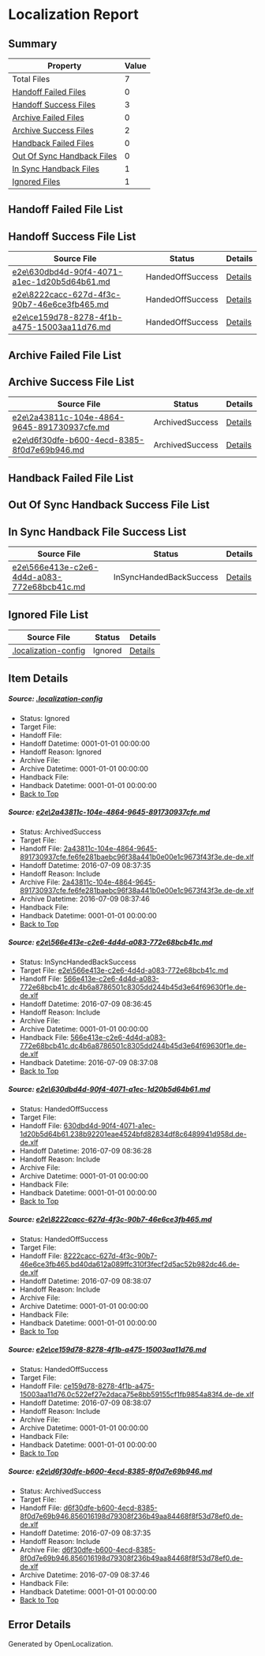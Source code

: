 # <a name='report-top'></a> Localization Report

## Summary
 Property | Value 
 -------- | ----- 
 Total Files | 7
[ Handoff Failed Files ](#handoff-failed-list)| 0
[ Handoff Success Files ](#handoff-success-list)| 3
[ Archive Failed Files ](#archive-failed-list)| 0
[ Archive Success Files ](#archive-success-list)| 2
[ Handback Failed Files ](#handback-failed-list)| 0
[ Out Of Sync Handback Files ](#outofsync-handback-success-list)| 0
[ In Sync Handback Files ](#insync-handback-success-list)| 1
[ Ignored Files ](#ignored-list)| 1

## <a name='handoff-failed-list'></a> Handoff Failed File List

## <a name='handoff-success-list'></a> Handoff Success File List
 Source File | Status | Details 
 ----------- | ------ | ------- 
 [e2e\630dbd4d-90f4-4071-a1ec-1d20b5d64b61.md](https://github.com/OpenLocalizationTestOrg/oltest/blob/7ea929b19a0e710f6afc5a5a238853f513f34d4d/e2e/630dbd4d-90f4-4071-a1ec-1d20b5d64b61.md) | HandedOffSuccess | [Details](#4d36ab9607c601ae0fdcf6ab2f900fed952caae33)
 [e2e\8222cacc-627d-4f3c-90b7-46e6ce3fb465.md](https://github.com/OpenLocalizationTestOrg/oltest/blob/70ed1b017e68417b5670d784aca61d2706e5c8c5/e2e/8222cacc-627d-4f3c-90b7-46e6ce3fb465.md) | HandedOffSuccess | [Details](#9b5f7e11beae32da4ef959941666bfd443cfe0f74)
 [e2e\ce159d78-8278-4f1b-a475-15003aa11d76.md](https://github.com/OpenLocalizationTestOrg/oltest/blob/70ed1b017e68417b5670d784aca61d2706e5c8c5/e2e/ce159d78-8278-4f1b-a475-15003aa11d76.md) | HandedOffSuccess | [Details](#298b62d21183189b9f2f199884478ca0205d21bb5)

## <a name='archive-failed-list'></a> Archive Failed File List

## <a name='archive-success-list'></a> Archive Success File List
 Source File | Status | Details 
 ----------- | ------ | ------- 
 [e2e\2a43811c-104e-4864-9645-891730937cfe.md](https://github.com/OpenLocalizationTestOrg/oltest/blob/06bc13d166073528b9b37c2c0e28d9313fdebcbc/e2e/2a43811c-104e-4864-9645-891730937cfe.md) | ArchivedSuccess | [Details](#2dc6576f4b37c0807e27442eae3a2dd683e90d591)
 [e2e\d6f30dfe-b600-4ecd-8385-8f0d7e69b946.md](https://github.com/OpenLocalizationTestOrg/oltest/blob/06bc13d166073528b9b37c2c0e28d9313fdebcbc/e2e/d6f30dfe-b600-4ecd-8385-8f0d7e69b946.md) | ArchivedSuccess | [Details](#76e09f7b26d868b9f57fc2f7c8a2efec6a576d2f6)

## <a name='handback-failed-list'></a> Handback Failed File List

## <a name='outofsync-handback-success-list'></a> Out Of Sync Handback Success File List

## <a name='insync-handback-success-list'></a> In Sync Handback File Success List
 Source File | Status | Details 
 ----------- | ------ | ------- 
 [e2e\566e413e-c2e6-4d4d-a083-772e68bcb41c.md](https://github.com/OpenLocalizationTestOrg/oltest/blob/878a3a6f5e1431ad55f8b5dcc9a58f23819fff19/e2e/566e413e-c2e6-4d4d-a083-772e68bcb41c.md) | InSyncHandedBackSuccess | [Details](#eeb881d5f5389fdb8da24d85abcdd1ff37c9efe52)

## <a name='ignored-list'></a> Ignored File List
 Source File | Status | Details 
 ----------- | ------ | ------- 
 [.localization-config](https://github.com/OpenLocalizationTestOrg/oltest/blob/70ed1b017e68417b5670d784aca61d2706e5c8c5/.localization-config) | Ignored | [Details](#3d4f252ac210baf56311d7e97dcc2db10974dbd20)

## Item Details
##### <a name='3d4f252ac210baf56311d7e97dcc2db10974dbd20'></a> Source: [.localization-config](https://github.com/OpenLocalizationTestOrg/oltest/blob/70ed1b017e68417b5670d784aca61d2706e5c8c5/.localization-config)
* Status: Ignored
* Target File: 
* Handoff File: 
* Handoff Datetime: 0001-01-01 00:00:00
* Handoff Reason: Ignored
* Archive File: 
* Archive Datetime: 0001-01-01 00:00:00
* Handback File: 
* Handback Datetime: 0001-01-01 00:00:00
* [Back to Top](#report-top)

##### <a name='2dc6576f4b37c0807e27442eae3a2dd683e90d591'></a> Source: [e2e\2a43811c-104e-4864-9645-891730937cfe.md](https://github.com/OpenLocalizationTestOrg/oltest/blob/06bc13d166073528b9b37c2c0e28d9313fdebcbc/e2e/2a43811c-104e-4864-9645-891730937cfe.md)
* Status: ArchivedSuccess
* Target File: 
* Handoff File: [2a43811c-104e-4864-9645-891730937cfe.fe6fe281baebc96f38a441b0e00e1c9673f43f3e.de-de.xlf](https://github.com/OpenLocalizationTestOrg/olhandoff-e2e/blob/5a095935ab6209eb6c4ef139ac314d2b300deb99/ol-handoff/OpenLocalizationTestOrg/oltest-dede-fly/ci/ht/2a43811c-104e-4864-9645-891730937cfe.fe6fe281baebc96f38a441b0e00e1c9673f43f3e.de-de.xlf)
* Handoff Datetime: 2016-07-09 08:37:35
* Handoff Reason: Include
* Archive File: [2a43811c-104e-4864-9645-891730937cfe.fe6fe281baebc96f38a441b0e00e1c9673f43f3e.de-de.xlf](https://github.com/OpenLocalizationTestOrg/olhandoff-e2e/blob/80fe880c4e699d18c6454b266dd81c385570334a/ol-archive/OpenLocalizationTestOrg/oltest-dede-fly/ci/ht/2a43811c-104e-4864-9645-891730937cfe.fe6fe281baebc96f38a441b0e00e1c9673f43f3e.de-de.xlf)
* Archive Datetime: 2016-07-09 08:37:46
* Handback File: 
* Handback Datetime: 0001-01-01 00:00:00
* [Back to Top](#report-top)

##### <a name='eeb881d5f5389fdb8da24d85abcdd1ff37c9efe52'></a> Source: [e2e\566e413e-c2e6-4d4d-a083-772e68bcb41c.md](https://github.com/OpenLocalizationTestOrg/oltest/blob/878a3a6f5e1431ad55f8b5dcc9a58f23819fff19/e2e/566e413e-c2e6-4d4d-a083-772e68bcb41c.md)
* Status: InSyncHandedBackSuccess
* Target File: [e2e\566e413e-c2e6-4d4d-a083-772e68bcb41c.md](https://github.com/OpenLocalizationTestOrg/oltest-dede-fly/blob/5d118c78a8fdd57fed0f2d50b72a10bc2fbe3d4d/e2e/566e413e-c2e6-4d4d-a083-772e68bcb41c.md)
* Handoff File: [566e413e-c2e6-4d4d-a083-772e68bcb41c.dc4b6a8786501c8305dd244b45d3e64f69630f1e.de-de.xlf](https://github.com/OpenLocalizationTestOrg/olhandoff-e2e/blob/ac62f60f465b381dc5831cf8b31091058d976ca0/ol-handoff/OpenLocalizationTestOrg/oltest-dede-fly/ci/ht/566e413e-c2e6-4d4d-a083-772e68bcb41c.dc4b6a8786501c8305dd244b45d3e64f69630f1e.de-de.xlf)
* Handoff Datetime: 2016-07-09 08:36:45
* Handoff Reason: Include
* Archive File: 
* Archive Datetime: 0001-01-01 00:00:00
* Handback File: [566e413e-c2e6-4d4d-a083-772e68bcb41c.dc4b6a8786501c8305dd244b45d3e64f69630f1e.de-de.xlf](https://github.com/OpenLocalizationTestOrg/olhandback-e2e/blob/c60f1a08678d68f3127af378bd40c5a31b0f79ed/ol-handback/OpenLocalizationTestOrg/oltest-dede-fly/ci/ht/566e413e-c2e6-4d4d-a083-772e68bcb41c.dc4b6a8786501c8305dd244b45d3e64f69630f1e.de-de.xlf)
* Handback Datetime: 2016-07-09 08:37:08
* [Back to Top](#report-top)

##### <a name='4d36ab9607c601ae0fdcf6ab2f900fed952caae33'></a> Source: [e2e\630dbd4d-90f4-4071-a1ec-1d20b5d64b61.md](https://github.com/OpenLocalizationTestOrg/oltest/blob/7ea929b19a0e710f6afc5a5a238853f513f34d4d/e2e/630dbd4d-90f4-4071-a1ec-1d20b5d64b61.md)
* Status: HandedOffSuccess
* Target File: 
* Handoff File: [630dbd4d-90f4-4071-a1ec-1d20b5d64b61.238b92201eae4524bfd82834df8c6489941d958d.de-de.xlf](https://github.com/OpenLocalizationTestOrg/olhandoff-e2e/blob/b1e566cba07b4230b4e49c2d9f0672768970edc1/ol-handoff/OpenLocalizationTestOrg/oltest-dede-fly/ci/ht/630dbd4d-90f4-4071-a1ec-1d20b5d64b61.238b92201eae4524bfd82834df8c6489941d958d.de-de.xlf)
* Handoff Datetime: 2016-07-09 08:36:28
* Handoff Reason: Include
* Archive File: 
* Archive Datetime: 0001-01-01 00:00:00
* Handback File: 
* Handback Datetime: 0001-01-01 00:00:00
* [Back to Top](#report-top)

##### <a name='9b5f7e11beae32da4ef959941666bfd443cfe0f74'></a> Source: [e2e\8222cacc-627d-4f3c-90b7-46e6ce3fb465.md](https://github.com/OpenLocalizationTestOrg/oltest/blob/70ed1b017e68417b5670d784aca61d2706e5c8c5/e2e/8222cacc-627d-4f3c-90b7-46e6ce3fb465.md)
* Status: HandedOffSuccess
* Target File: 
* Handoff File: [8222cacc-627d-4f3c-90b7-46e6ce3fb465.bd40da612a089ffc310f3fecf2d5ac52b982dc46.de-de.xlf](https://github.com/OpenLocalizationTestOrg/olhandoff-e2e/blob/4a5e0a4b9c68844d44d077bcaff58e50561ce89f/ol-handoff/OpenLocalizationTestOrg/oltest-dede-fly/ci/ht/8222cacc-627d-4f3c-90b7-46e6ce3fb465.bd40da612a089ffc310f3fecf2d5ac52b982dc46.de-de.xlf)
* Handoff Datetime: 2016-07-09 08:38:07
* Handoff Reason: Include
* Archive File: 
* Archive Datetime: 0001-01-01 00:00:00
* Handback File: 
* Handback Datetime: 0001-01-01 00:00:00
* [Back to Top](#report-top)

##### <a name='298b62d21183189b9f2f199884478ca0205d21bb5'></a> Source: [e2e\ce159d78-8278-4f1b-a475-15003aa11d76.md](https://github.com/OpenLocalizationTestOrg/oltest/blob/70ed1b017e68417b5670d784aca61d2706e5c8c5/e2e/ce159d78-8278-4f1b-a475-15003aa11d76.md)
* Status: HandedOffSuccess
* Target File: 
* Handoff File: [ce159d78-8278-4f1b-a475-15003aa11d76.0c522ef27e2daca75e8bb59155cf1fb9854a83f4.de-de.xlf](https://github.com/OpenLocalizationTestOrg/olhandoff-e2e/blob/4a5e0a4b9c68844d44d077bcaff58e50561ce89f/ol-handoff/OpenLocalizationTestOrg/oltest-dede-fly/ci/ht/ce159d78-8278-4f1b-a475-15003aa11d76.0c522ef27e2daca75e8bb59155cf1fb9854a83f4.de-de.xlf)
* Handoff Datetime: 2016-07-09 08:38:07
* Handoff Reason: Include
* Archive File: 
* Archive Datetime: 0001-01-01 00:00:00
* Handback File: 
* Handback Datetime: 0001-01-01 00:00:00
* [Back to Top](#report-top)

##### <a name='76e09f7b26d868b9f57fc2f7c8a2efec6a576d2f6'></a> Source: [e2e\d6f30dfe-b600-4ecd-8385-8f0d7e69b946.md](https://github.com/OpenLocalizationTestOrg/oltest/blob/06bc13d166073528b9b37c2c0e28d9313fdebcbc/e2e/d6f30dfe-b600-4ecd-8385-8f0d7e69b946.md)
* Status: ArchivedSuccess
* Target File: 
* Handoff File: [d6f30dfe-b600-4ecd-8385-8f0d7e69b946.856016198d79308f236b49aa84468f8f53d78ef0.de-de.xlf](https://github.com/OpenLocalizationTestOrg/olhandoff-e2e/blob/5a095935ab6209eb6c4ef139ac314d2b300deb99/ol-handoff/OpenLocalizationTestOrg/oltest-dede-fly/ci/ht/d6f30dfe-b600-4ecd-8385-8f0d7e69b946.856016198d79308f236b49aa84468f8f53d78ef0.de-de.xlf)
* Handoff Datetime: 2016-07-09 08:37:35
* Handoff Reason: Include
* Archive File: [d6f30dfe-b600-4ecd-8385-8f0d7e69b946.856016198d79308f236b49aa84468f8f53d78ef0.de-de.xlf](https://github.com/OpenLocalizationTestOrg/olhandoff-e2e/blob/80fe880c4e699d18c6454b266dd81c385570334a/ol-archive/OpenLocalizationTestOrg/oltest-dede-fly/ci/ht/d6f30dfe-b600-4ecd-8385-8f0d7e69b946.856016198d79308f236b49aa84468f8f53d78ef0.de-de.xlf)
* Archive Datetime: 2016-07-09 08:37:46
* Handback File: 
* Handback Datetime: 0001-01-01 00:00:00
* [Back to Top](#report-top)


## Error Details

Generated by OpenLocalization.
